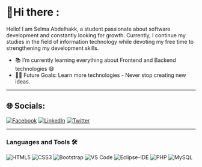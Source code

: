 # 👋Hi there : 
Hello! I am Selma Abdelhakk, a student passionate about software development and constantly looking for growth. Currently, I continue my studies in the field of information technology while devoting my free time to strengthening my development skills.

- 📚 I’m currently learning everything about Frontend and Backend technologies 😅
- 💪🏼 Future Goals: Learn more technologies - Never stop creating new ideas.

  
---

## 🌐 Socials:
[![Facebook](https://img.shields.io/badge/Facebook-%231877F2.svg?logo=Facebook&logoColor=white)](https://web.facebook.com/profile.php?id=100018371255736) [![LinkedIn](https://img.shields.io/badge/LinkedIn-%230077B5.svg?logo=linkedin&logoColor=white)](https://www.linkedin.com/in/selma-abdelhakk-50bb331b3/) [![Twitter](https://img.shields.io/badge/Twitter-%231DA1F2.svg?logo=Twitter&logoColor=white)](https://twitter.com/selma_abd1) 

---

### Languages and Tools 🛠 
![HTML5](https://img.shields.io/badge/-HTML5-%23E44D27?style=flat-square&logo=html5&logoColor=ffffff)
![CSS3](https://img.shields.io/badge/-CSS3-%231572B6?style=flat-square&logo=css3)
![Bootstrap](https://img.shields.io/badge/-Bootstrap-563D7C?style=flat-square&logo=Bootstrap)
![VS Code](http://img.shields.io/badge/-VS%20Code-007ACC?style=flat-square&logo=visual-studio-code&logoColor=ffffff)
![Eclipse-IDE](http://img.shields.io/badge/-Eclipse-2C2255?style=flat-square&logo=eclipse&logoColor=ffffff)
![PHP](https://img.shields.io/badge/php-%23777BB4.svg?style=flat-square&logo=php&logoColor=white)
 ![MySQL](https://img.shields.io/badge/mysql-%2300f.svg?style=flat-square&logo=mysql&logoColor=white)

